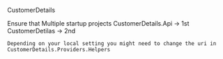 CustomerDetails

Ensure that Multiple startup projects 
        CustomerDetails.Api -> 1st
        CustomerDetilas -> 2nd
        
    Depending on your local setting you might need to change the uri in CustomerDetails.Providers.Helpers
        
        
        
        
